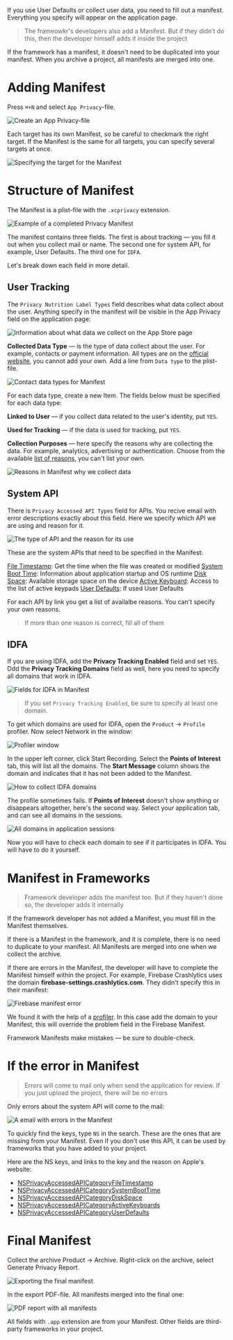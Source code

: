 If you use User Defaults or collect user data, you need to fill out a manifest. Everything you specify will appear on the application page.

> The frameowkr's developers also add a Manifest. But if they didn’t do this, then the developer himself adds it inside the project

If the framework has a manifest, it doesn't need to be duplicated into your manifest. When you archive a project, all manifests are merged into one.

# Adding Manifest

Press `⌘+N` and select `App Privacy`-file.

![Create an `App Privacy`-file](https://cdn.sparrowcode.io/tutorials/privacy-manifest/app-privacy.png?v=1)

Each target has its own Manifest, so be careful to checkmark the right target. If the Manifest is the same for all targets, you can specify several targets at once.

![Specifying the target for the Manifest](https://cdn.sparrowcode.io/tutorials/privacy-manifest/enable-target.png?v=1)

# Structure of Manifest

The Manifest is a plist-file with the `.xcprivacy` extension.

![Example of a completed Privacy Manifest](https://cdn.sparrowcode.io/tutorials/privacy-manifest/base-app-manifest.png?v=1)

The manifest contains three fields. The first is about tracking — you fill it out when you collect mail or name. The second one for system API, for example, User Defaults. The third one for `IDFA`.

Let's break down each field in more detail.

## User Tracking

The `Privacy Nutrition Label Types` field describes what data collect about the user. Anything specify in the manifest will be visible in the App Privacy field on the application page:

![Information about what data we collect on the App Store page](https://cdn.sparrowcode.io/tutorials/privacy-manifest/nutrition-label-app-store.png?v=1)

**Collected Data Type** — is the type of data collect about the user. For example, contacts or payment information. All types are on the [official website](https://developer.apple.com/documentation/bundleresources/privacy_manifest_files/describing_data_use_in_privacy_manifests#4250555), you cannot add your own. Add a line from `Data type` to the plist-file.

![Contact data types for Manifest](https://cdn.sparrowcode.io/tutorials/privacy-manifest/collected-data-type.png?v=1)

For each data type, create a new Item. The fields below must be specified for each data type:

**Linked to User** — if you collect data related to the user's identity, put `YES`.

**Used for Tracking** — if the data is used for tracking, put `YES`.

**Collection Purposes** — here specify the reasons why are collecting the data. For example, analytics, advertising or authentication. Choose from the available [list of reasons](https://developer.apple.com/documentation/bundleresources/privacy_manifest_files/describing_data_use_in_privacy_manifests#4250556), you can't list your own.

![Reasons in Manifest why we collect data](https://cdn.sparrowcode.io/tutorials/privacy-manifest/collection-purposes.png?v=1)

## System API

There is `Privacy Accessed API Types` field for APIs. You recive email with error descriptions exactly about this field. Here we specify which API we are using and reason for it.

![The type of API and the reason for its use](https://cdn.sparrowcode.io/tutorials/privacy-manifest/privacy-accessed-api-reasons-en.png?v=1)

These are the system APIs that need to be specified in the Manifest:

[File Timestamp](https://developer.apple.com/documentation/bundleresources/privacy_manifest_files/describing_use_of_required_reason_api#4278393): Get the time when the file was created or modified
[System Boot Time](https://developer.apple.com/documentation/bundleresources/privacy_manifest_files/describing_use_of_required_reason_api#4278394): Information about application startup and OS runtime
[Disk Space](https://developer.apple.com/documentation/bundleresources/privacy_manifest_files/describing_use_of_required_reason_api#4278397): Available storage space on the device
[Active Keyboard](https://developer.apple.com/documentation/bundleresources/privacy_manifest_files/describing_use_of_required_reason_api#4278400): Access to the list of active keypads
[User Defaults](https://developer.apple.com/documentation/bundleresources/privacy_manifest_files/describing_use_of_required_reason_api#4278401): If used User Defaults

For each API by link you get a list of availalbe reasons. You can't specify your own reasons.

> If more than one reason is correct, fill all of them

## IDFA

If you are using IDFA, add the **Privacy Tracking Enabled** field and set `YES`. Ddd the **Privacy Tracking Domains** field as well, here you need to specify all domains that work in IDFA.

![Fields for IDFA in Manifest](https://cdn.sparrowcode.io/tutorials/privacy-manifest/tracking-enabled-tracking-domains.png?v=1)

> If you set `Privacy Tracking Enabled`, be sure to specify at least one domain.

To get which domains are used for IDFA, open the `Product` → `Profile` profiler. Now select Network in the window:

![Profiler window](https://cdn.sparrowcode.io/tutorials/privacy-manifest/profile-network.png?v=1)

In the upper left corner, click Start Recording. Select the **Points of Interest** tab, this will list all the domains. The **Start Message** column shows the domain and indicates that it has not been added to the Manifest.

![How to collect IDFA domains](https://cdn.sparrowcode.io/tutorials/privacy-manifest/points-of-interest.png?v=1)

The profile sometimes fails. If **Points of Interest** doesn't show anything or disappears altogether, here's the second way. Select your application tab, and can see all domains in the sessions.

![All domains in application sessions](https://cdn.sparrowcode.io/tutorials/privacy-manifest/app-sessions.png?v=1)

Now you will have to check each domain to see if it participates in IDFA. You will have to do it yourself.

# Manifest in Frameworks

> Framework developer adds the manifest too. But if they haven't done so, the developer adds it internally

If the framework developer has not added a Manifest, you must fill in the Manifest themselves.

If there is a Manifest in the framework, and it is complete, there is no need to duplicate to your manifest. All Manifests are merged into one when we collect the archive.

If there are errors in the Manifest, the developer will have to complete the Manifest himself within the project. For example, Firebase Crashlytics uses the domain **firebase-settings.crashlytics.com**. They didn't specify this in their manifest:

![Firebase manifest error](https://cdn.sparrowcode.io/tutorials/privacy-manifest/firebase-manifest.png?v=1)

We found it with the help of a [profiler](https://sparrowcode.io/ru/tutorials/privacy-manifest#idfa). In this case add the domain to your Manifest, this will override the problem field in the Firebase Manifest.

Framework Manifests make mistakes — be sure to double-check.

# If the error in Manifest

> Errors will come to mail only when send the application for review. If you just upload the project, there will be no errors

Only errors about the system API will come to the mail:

![A email with errors in the Manifest](https://cdn.sparrowcode.io/tutorials/privacy-manifest/privacy-manifest-email.png)

To quickly find the keys, type `NS` in the search. These are the ones that are missing from your Manifest. Even if you don't use this API, it can be used by frameworks that you have added to your project.

Here are the NS keys, and links to the key and the reason on Apple's website:

- [NSPrivacyAccessedAPICategoryFileTimestamp](https://developer.apple.com/documentation/bundleresources/privacy_manifest_files/describing_use_of_required_reason_api#4278393)
- [NSPrivacyAccessedAPICategorySystemBootTime](https://developer.apple.com/documentation/bundleresources/privacy_manifest_files/describing_use_of_required_reason_api#4278394)
- [NSPrivacyAccessedAPICategoryDiskSpace](https://developer.apple.com/documentation/bundleresources/privacy_manifest_files/describing_use_of_required_reason_api#4278397)
- [NSPrivacyAccessedAPICategoryActiveKeyboards](https://developer.apple.com/documentation/bundleresources/privacy_manifest_files/describing_use_of_required_reason_api#4278400)
- [NSPrivacyAccessedAPICategoryUserDefaults](https://developer.apple.com/documentation/bundleresources/privacy_manifest_files/describing_use_of_required_reason_api#4278401)

# Final Manifest

Collect the archive Product -> Archive. Right-click on the archive, select Generate Privacy Report.

![Exporting the final manifest](https://cdn.sparrowcode.io/tutorials/privacy-manifest/generate-privacy-report.png?v=1)

In the export PDF-file. All manifests merged into the final one:

![PDF report with all manifests](https://cdn.sparrowcode.io/tutorials/privacy-manifest/pdf-report.png?v=1)

All fields with `.app` extension are from your Manifest. Other fields are third-party frameworks in your project.